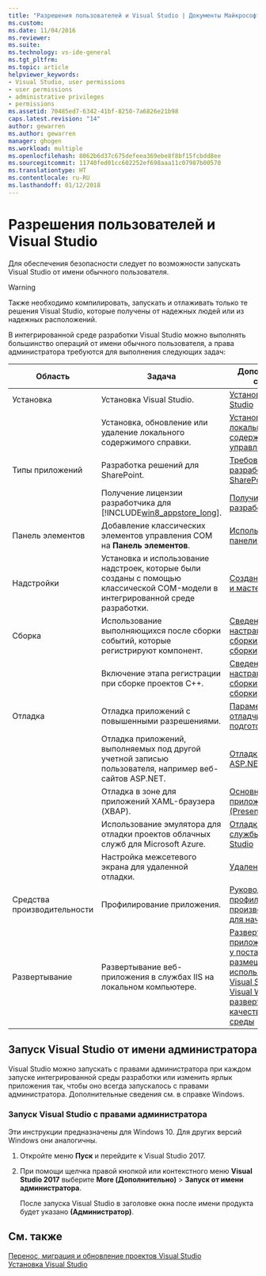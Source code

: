 ```yaml
---
title: "Разрешения пользователей и Visual Studio | Документы Майкрософт"
ms.custom: 
ms.date: 11/04/2016
ms.reviewer: 
ms.suite: 
ms.technology: vs-ide-general
ms.tgt_pltfrm: 
ms.topic: article
helpviewer_keywords:
- Visual Studio, user permissions
- user permissions
- administrative privileges
- permissions
ms.assetid: 70485ed7-6342-41bf-8250-7a6826e21b98
caps.latest.revision: "14"
author: gewarren
ms.author: gewarren
manager: ghogen
ms.workload: multiple
ms.openlocfilehash: 8062b6d37c675defeea369ebe8f8bf15fcbdd8ee
ms.sourcegitcommit: 11740fed01cc602252ef698aaa11c07987b00570
ms.translationtype: HT
ms.contentlocale: ru-RU
ms.lasthandoff: 01/12/2018
---
```

# <a name="user-permissions-and-visual-studio"></a>Разрешения пользователей и Visual Studio

Для обеспечения безопасности следует по возможности запускать Visual Studio от имени обычного пользователя.

> [!WARNING]
> Также необходимо компилировать, запускать и отлаживать только те решения Visual Studio, которые получены от надежных людей или из надежных расположений.

В интегрированной среде разработки Visual Studio можно выполнять большинство операций от имени обычного пользователя, а права администратора требуются для выполнения следующих задач:

|Область|Задача|Дополнительные сведения|  
|----------|----------|--------------------------|  
|Установка|Установка Visual Studio.|[Установка Visual Studio](../install/install-visual-studio.md)|  
||Установка, обновление или удаление локального содержимого справки.|[Установка локального содержимого и управление им](../ide/install-and-manage-local-content.md)|  
|Типы приложений|Разработка решений для SharePoint.|[Требования по разработке решений SharePoint](/office-dev/office-dev/requirements-for-developing-sharepoint-solutions)|  
||Получение лицензии разработчика для [!INCLUDE[win8_appstore_long](../debugger/includes/win8_appstore_long_md.md)].|[Получить лицензию разработчика](http://go.microsoft.com/fwlink/?LinkID=241313)|  
|Панель элементов|Добавление классических элементов управления COM на **Панель элементов**.|[Использование панели элементов](../ide/using-the-toolbox.md)|  
|Надстройки|Установка и использование надстроек, которые были созданы с помощью классической COM-модели в интегрированной среде разработки.|[Создание надстроек и мастеров](http://msdn.microsoft.com/Library/c5a47c21-6668-4de3-898d-afa969317e73)|  
|Сборка|Использование выполняющихся после сборки событий, которые регистрируют компонент.|[Сведения об этапах настраиваемой сборки и событиях сборки](/cpp/ide/understanding-custom-build-steps-and-build-events)|  
||Включение этапа регистрации при сборке проектов С++.|[Сведения об этапах настраиваемой сборки и событиях сборки](/cpp/ide/understanding-custom-build-steps-and-build-events)|  
|Отладка|Отладка приложений с повышенными разрешениями.|[Параметры отладчика и подготовка](../debugger/debugger-settings-and-preparation.md)|  
||Отладка приложений, выполняемых под другой учетной записью пользователя, например веб-сайтов ASP.NET.|[Отладка приложений ASP.NET и AJAX](../debugger/debugging-aspnet-and-ajax-applications.md)|  
||Отладка в зоне для приложений XAML-браузера (XBAP).|[Основное приложение WPF (PresentationHost.exe)](/dotnet/framework/wpf/app-development/wpf-host-presentationhost-exe)|  
||Использование эмулятора для отладки проектов облачных служб для Microsoft Azure.|[Отладка облачной службы в Visual Studio](http://go.microsoft.com/fwlink/?LinkId=266725)|  
||Настройка межсетевого экрана для удаленной отладки.|[Удаленная отладка](../debugger/remote-debugging.md)|  
|Средства производительности|Профилирование приложения.|[Руководство по профилированию производительности для начинающих](../profiling/beginners-guide-to-performance-profiling.md)|  
|Развертывание|Развертывание веб-приложения в службах IIS на локальном компьютере.|[Развертывание веб-приложения ASP.NET у поставщика услуг размещения с использованием Visual Studio или Visual Web Developer: развертывание в IIS в качестве тестовой среды](http://go.microsoft.com/fwlink/?LinkId=266478)|

## <a name="running-visual-studio-as-an-administrator"></a>Запуск Visual Studio от имени администратора

Visual Studio можно запускать с правами администратора при каждом запуске интегрированной среды разработки или изменить ярлык приложения так, чтобы оно всегда запускалось с правами администратора. Дополнительные сведения см. в справке Windows.

### <a name="to-run-visual-studio-with-administrative-permissions"></a>Запуск Visual Studio с правами администратора

Эти инструкции предназначены для Windows 10. Для других версий Windows они аналогичны.

1. Откройте меню **Пуск** и перейдите к Visual Studio 2017.

1. При помощи щелчка правой кнопкой или контекстного меню **Visual Studio 2017** выберите **More (Дополнительно)** > **Запуск от имени администратора**.

     После запуска Visual Studio в заголовке окна после имени продукта будет указано **(Администратор)**.

## <a name="see-also"></a>См. также

[Перенос, миграция и обновление проектов Visual Studio](../porting/port-migrate-and-upgrade-visual-studio-projects.md)  
[Установка Visual Studio](../install/install-visual-studio.md)
